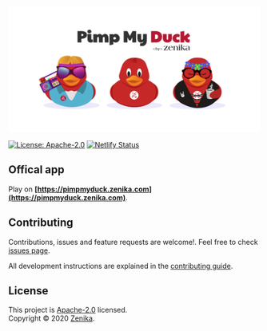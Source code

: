![Pimp my duck](./packages/assets/design/hero.png)

[![License: Apache-2.0](https://img.shields.io/github/license/zenika-open-source/my-zenikanard)](https://github.com/zenika-open-source/my-zenikanard/blob/master/LICENSE) [![Netlify Status](https://api.netlify.com/api/v1/badges/90c60f41-f3ec-46f6-88c2-26cc6257b6aa/deploy-status)](https://app.netlify.com/sites/zenikanard/deploys)

## Offical app

Play on **[https://pimpmyduck.zenika.com](https://pimpmyduck.zenika.com)**.

## Contributing

Contributions, issues and feature requests are welcome!. Feel free to check [issues page](https://github.com/zenika-open-source/my-zenikanard/issues).

All development instructions are explained in the [contributing guide](https://github.com/zenika-open-source/my-zenikanard/blob/master/CONTRIBUTING.md).

## License

This project is [Apache-2.0](https://github.com/zenika-open-source/my-zenikanard/blob/master/LICENSE) licensed.<br />
Copyright © 2020 [Zenika](https://oss.zenika.com).
